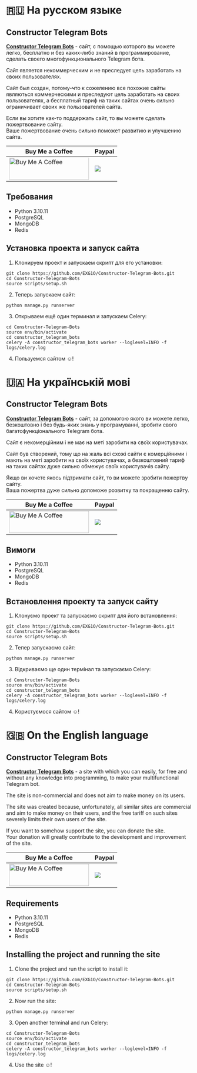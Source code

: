 # 🇷🇺 **На русском языке**
## **Constructor Telegram Bots**</a>
<a href="https://constructor.exg1o.org/">**Constructor Telegram Bots**</a> - сайт, с помощью которого вы можете легко, бесплатно и без каких-либо знаний в программирование, сделать своего многофункционального Telegram бота.

Сайт является некоммерческим и не преследует цель заработать на своих пользователях.

Сайт был создан, потому-что к сожелению все похожие сайты являються коммерческими и преследуют цель заработать на своих пользователях, а бесплатный тариф на таких сайтах очень сильно ограничивает своих же пользователей сайта.

Если вы хотите как-то поддержать сайт, то вы можете сделать пожертвование сайту.<br> 
Ваше пожертвование очень сильно поможет развитию и улучшению сайта.<br>

| Buy Me a Coffee | Paypal |
| ------ | ------- |
| <a href="https://www.buymeacoffee.com/exg1o" target="_blank"><img src="https://cdn.buymeacoffee.com/buttons/v2/arial-yellow.png" alt="Buy Me A Coffee" style="height: 60px !important;width: 217px !important;" ></a> | [![](https://www.paypalobjects.com/en_US/i/btn/btn_donateCC_LG.gif)](https://www.paypal.com/donate/?hosted_button_id=RBCS5HAMZS5Z6) |

## Требования
- Python 3.10.11
- PostgreSQL
- MongoDB
- Redis

## Установка проекта и запуск сайта
1. Клонируем проект и запускаем скрипт для его установки:
```
git clone https://github.com/EXG1O/Constructor-Telegram-Bots.git
cd Constructor-Telegram-Bots
source scripts/setup.sh
```
2. Теперь запускаем сайт:
```
python manage.py runserver
```
3. Открываем ещё один терминал и запускаем Celery:
```
cd Constructor-Telegram-Bots
source env/bin/activate
cd constructor_telegram_bots
celery -A constructor_telegram_bots worker --loglevel=INFO -f logs/celery.log
```
4. Пользуемся сайтом ☺️!

# 🇺🇦 **На українській мові**
## **Constructor Telegram Bots**</a>
<a href="https://constructor.exg1o.org/">**Constructor Telegram Bots**</a> - сайт, за допомогою якого ви можете легко, безкоштовно і без будь-яких знань у програмуванні, зробити свого багатофункціонального Telegram бота.

Сайт є некомерційним і не має на меті заробити на своїх користувачах.

Сайт був створений, тому що на жаль всі схожі сайти є комерційними і мають на меті заробити на своїх користувачах, а безкоштовний тариф на таких сайтах дуже сильно обмежує своїх користувачів сайту.

Якщо ви хочете якось підтримати сайт, то ви можете зробити пожертву сайту.<br>
Ваша пожертва дуже сильно допоможе розвитку та покращенню сайту.<br>

| Buy Me a Coffee | Paypal |
| ------ | ------- |
| <a href="https://www.buymeacoffee.com/exg1o" target="_blank"><img src="https://cdn.buymeacoffee.com/buttons/v2/arial-yellow.png" alt="Buy Me A Coffee" style="height: 60px !important;width: 217px !important;" ></a> | [![](https://www.paypalobjects.com/en_US/i/btn/btn_donateCC_LG.gif)](https://www.paypal.com/donate/?hosted_button_id=RBCS5HAMZS5Z6) |

## Вимоги
- Python 3.10.11
- PostgreSQL
- MongoDB
- Redis

## Встановлення проекту та запуск сайту
1. Клонуємо проект та запускаємо скрипт для його встановлення:
```
git clone https://github.com/EXG1O/Constructor-Telegram-Bots.git
cd Constructor-Telegram-Bots
source scripts/setup.sh
```
2. Тепер запускаємо сайт:
```
python manage.py runserver
```
3. Відкриваємо ще один термінал та запускаємо Celery:
```
cd Constructor-Telegram-Bots
source env/bin/activate
cd constructor_telegram_bots
celery -A constructor_telegram_bots worker --loglevel=INFO -f logs/celery.log
```
4. Користуємося сайтом ☺️!

# 🇬🇧 **On the English language**
## **Constructor Telegram Bots**</a>
<a href="https://constructor.exg1o.org/">**Constructor Telegram Bots**</a> - a site with which you can easily, for free and without any knowledge into programming, to make your multifunctional Telegram bot.

The site is non-commercial and does not aim to make money on its users.

The site was created because, unfortunately, all similar sites are commercial and aim to make money on their users, and the free tariff on such sites severely limits their own users of the site.

If you want to somehow support the site, you can donate the site.<br>
Your donation will greatly contribute to the development and improvement of the site.<br>

| Buy Me a Coffee | Paypal |
| ------ | ------- |
| <a href="https://www.buymeacoffee.com/exg1o" target="_blank"><img src="https://cdn.buymeacoffee.com/buttons/v2/arial-yellow.png" alt="Buy Me A Coffee" style="height: 60px !important;width: 217px !important;" ></a> | [![](https://www.paypalobjects.com/en_US/i/btn/btn_donateCC_LG.gif)](https://www.paypal.com/donate/?hosted_button_id=RBCS5HAMZS5Z6) |

## Requirements
- Python 3.10.11
- PostgreSQL
- MongoDB
- Redis

## Installing the project and running the site
1. Clone the project and run the script to install it:
```
git clone https://github.com/EXG1O/Constructor-Telegram-Bots.git
cd Constructor-Telegram-Bots
source scripts/setup.sh
```
2. Now run the site:
```
python manage.py runserver
```
3. Open another terminal and run Celery:
```
cd Constructor-Telegram-Bots
source env/bin/activate
cd constructor_telegram_bots
celery -A constructor_telegram_bots worker --loglevel=INFO -f logs/celery.log
```
4. Use the site ☺️!
